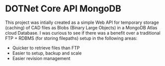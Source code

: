 # DOTNet Core API MongoDB
This project was intially created as a simple Web API for temporary storage (caching) of CAD files as Blobs (Binary Large Objects) in a MongoDB Atlas cloud Database. I was curious to see if there was a benefit over a traditional FTP + RDBMS (for storing filepaths) setup in the following areas:
* Quicker to retrieve files than FTP
* Easier to setup, backup and scale 
* Easier revision management
